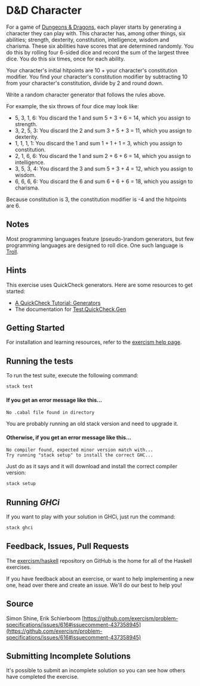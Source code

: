 # D&D Character

For a game of [Dungeons & Dragons][DND], each player starts by generating a
character they can play with. This character has, among other things, six
abilities; strength, dexterity, constitution, intelligence, wisdom and
charisma. These six abilities have scores that are determined randomly. You
do this by rolling four 6-sided dice and record the sum of the largest three
dice. You do this six times, once for each ability.

Your character's initial hitpoints are 10 + your character's constitution
modifier. You find your character's constitution modifier by subtracting 10
from your character's constitution, divide by 2 and round down.

Write a random character generator that follows the rules above.

For example, the six throws of four dice may look like:

* 5, 3, 1, 6: You discard the 1 and sum 5 + 3 + 6 = 14, which you assign to strength.
* 3, 2, 5, 3: You discard the 2 and sum 3 + 5 + 3 = 11, which you assign to dexterity.
* 1, 1, 1, 1: You discard the 1 and sum 1 + 1 + 1 = 3, which you assign to constitution.
* 2, 1, 6, 6: You discard the 1 and sum 2 + 6 + 6 = 14, which you assign to intelligence.
* 3, 5, 3, 4: You discard the 3 and sum 5 + 3 + 4 = 12, which you assign to wisdom.
* 6, 6, 6, 6: You discard the 6 and sum 6 + 6 + 6 = 18, which you assign to charisma.

Because constitution is 3, the constitution modifier is -4 and the hitpoints are 6.

## Notes

Most programming languages feature (pseudo-)random generators, but few
programming languages are designed to roll dice. One such language is [Troll].

[DND]: https://en.wikipedia.org/wiki/Dungeons_%26_Dragons
[Troll]: http://hjemmesider.diku.dk/~torbenm/Troll/

## Hints

This exercise uses QuickCheck generators. Here are some resources to get started:

- [A QuickCheck Tutorial: Generators](https://www.stackbuilders.com/news/a-quickcheck-tutorial-generators)
- The documentation for [Test.QuickCheck.Gen](http://hackage.haskell.org/package/QuickCheck-2.12.6.1/docs/Test-QuickCheck-Gen.html)



## Getting Started

For installation and learning resources, refer to the
[exercism help page](http://exercism.io/languages/haskell).

## Running the tests

To run the test suite, execute the following command:

```bash
stack test
```

#### If you get an error message like this...

```
No .cabal file found in directory
```

You are probably running an old stack version and need
to upgrade it.

#### Otherwise, if you get an error message like this...

```
No compiler found, expected minor version match with...
Try running "stack setup" to install the correct GHC...
```

Just do as it says and it will download and install
the correct compiler version:

```bash
stack setup
```

## Running *GHCi*

If you want to play with your solution in GHCi, just run the command:

```bash
stack ghci
```

## Feedback, Issues, Pull Requests

The [exercism/haskell](https://github.com/exercism/haskell) repository on
GitHub is the home for all of the Haskell exercises.

If you have feedback about an exercise, or want to help implementing a new
one, head over there and create an issue.  We'll do our best to help you!

## Source

Simon Shine, Erik Schierboom [https://github.com/exercism/problem-specifications/issues/616#issuecomment-437358945](https://github.com/exercism/problem-specifications/issues/616#issuecomment-437358945)

## Submitting Incomplete Solutions
It's possible to submit an incomplete solution so you can see how others have completed the exercise.
